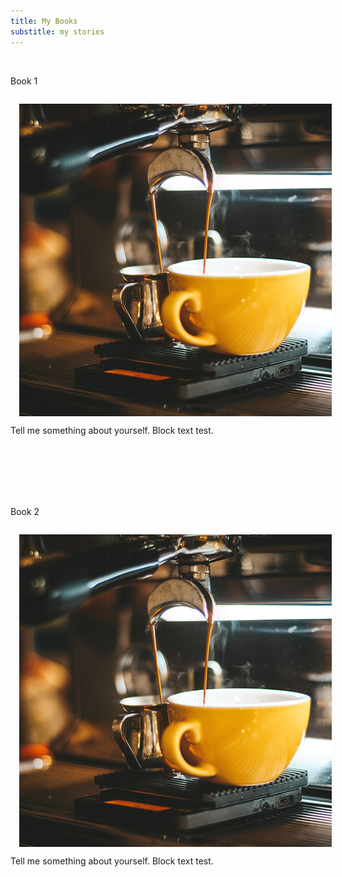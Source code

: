 ```yaml
---
title: My Books
substitle: my stories
---
```

<br>

Book 1

<p><img src="assets/images/about_me_sq.jpg" alt="Coffee" style="float:left; margin:1em"/>

Tell me something about yourself.  Block text test.</p>

<br>
<br>
<br>
<br>
<br>

Book 2

<p><img src="assets/images/about_me_sq.jpg" alt="Coffee" style="float:left; margin:1em"/>

Tell me something about yourself.  Block text test.</p>

